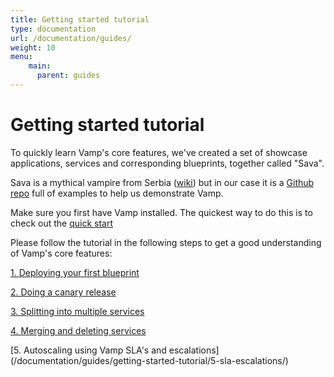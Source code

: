 ```yaml
---
title: Getting started tutorial
type: documentation
url: /documentation/guides/
weight: 10
menu:
    main:
      parent: guides
---
```


# Getting started tutorial

To quickly learn Vamp's core features, we've created a set of showcase applications, services and corresponding blueprints, together called "Sava". 

Sava is a mythical vampire from Serbia ([wiki](http://en.wikipedia.org/wiki/Sava_Savanovi%C4%87)) but in our case it is a [Github repo](https://github.com/magneticio/sava) full of examples to help us demonstrate Vamp.

Make sure you first have Vamp installed. The quickest way to do this is to check out the [quick start](/quick-start/)

Please follow the tutorial in the following steps to get a good understanding of Vamp's core features:

[1. Deploying your first blueprint](/documentation/guides/getting-started-tutorial/1-deploying/)

[2. Doing a canary release](/documentation/guides/getting-started-tutorial/2-canary-release/)

[3. Splitting into multiple services](/documentation/guides/getting-started-tutorial/3-splitting-services/)

[4. Merging and deleting services](/documentation/guides/getting-started-tutorial/4-merge-delete/)

[5. Autoscaling using Vamp SLA's and escalations] (/documentation/guides/getting-started-tutorial/5-sla-escalations/)


